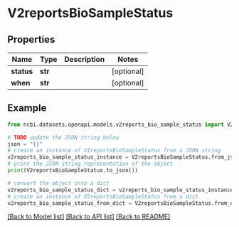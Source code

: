 # V2reportsBioSampleStatus


## Properties

Name | Type | Description | Notes
------------ | ------------- | ------------- | -------------
**status** | **str** |  | [optional] 
**when** | **str** |  | [optional] 

## Example

```python
from ncbi.datasets.openapi.models.v2reports_bio_sample_status import V2reportsBioSampleStatus

# TODO update the JSON string below
json = "{}"
# create an instance of V2reportsBioSampleStatus from a JSON string
v2reports_bio_sample_status_instance = V2reportsBioSampleStatus.from_json(json)
# print the JSON string representation of the object
print(V2reportsBioSampleStatus.to_json())

# convert the object into a dict
v2reports_bio_sample_status_dict = v2reports_bio_sample_status_instance.to_dict()
# create an instance of V2reportsBioSampleStatus from a dict
v2reports_bio_sample_status_from_dict = V2reportsBioSampleStatus.from_dict(v2reports_bio_sample_status_dict)
```
[[Back to Model list]](../README.md#documentation-for-models) [[Back to API list]](../README.md#documentation-for-api-endpoints) [[Back to README]](../README.md)


